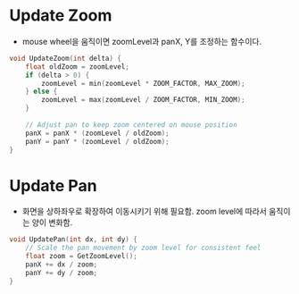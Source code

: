 # Update Zoom
- mouse wheel을 움직이면 zoomLevel과 panX, Y를 조정하는 함수이다. 
```c
void UpdateZoom(int delta) {
    float oldZoom = zoomLevel;
    if (delta > 0) {
        zoomLevel = min(zoomLevel * ZOOM_FACTOR, MAX_ZOOM);
    } else {
        zoomLevel = max(zoomLevel / ZOOM_FACTOR, MIN_ZOOM);
    }
  
    // Adjust pan to keep zoom centered on mouse position
    panX = panX * (zoomLevel / oldZoom);
    panY = panY * (zoomLevel / oldZoom);
}
```
# Update Pan
- 화면을 상하좌우로 확장하여 이동시키기 위해 필요함. zoom level에 따라서 움직이는 양이 변화함.
```c
void UpdatePan(int dx, int dy) {
    // Scale the pan movement by zoom level for consistent feel
    float zoom = GetZoomLevel();
    panX += dx / zoom;
    panY += dy / zoom;
}
```
